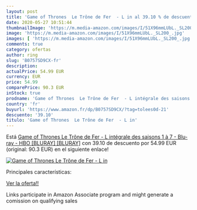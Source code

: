 ```yaml
---
layout: post
title: 'Game of Thrones  Le Trône de Fer  - L in al 39.10 % de descuento'
date: 2020-05-27 10:51:44
thumbnailImage: 'https://m.media-amazon.com/images/I/51X96mmLUbL._SL200_.jpg'
image: 'https://m.media-amazon.com/images/I/51X96mmLUbL._SL200_.jpg'
images: [ 'https://m.media-amazon.com/images/I/51X96mmLUbL._SL200_.jpg' ]
comments: true
category: ofertas
author: ring
slug: 'B0757SD9CX-fr'
description:
actualPrice: 54.99 EUR
currency: EUR
price: 54.99
comparePrice: 90.3 EUR
inStock: true
prodname: 'Game of Thrones  Le Trône de Fer  - L intégrale des saisons 1 à 7 - Blu-ray - HBO [BLURAY] [BLURAY]'
country: 'fr'
buyurl: 'https://www.amazon.fr/dp/B0757SD9CX/?tag=tolees0d-21'
descuento: '39.10'
titulo: 'Game of Thrones  Le Trône de Fer  - L in'
---
```


Está [Game of Thrones  Le Trône de Fer  - L intégrale des saisons 1 à 7 - Blu-ray - HBO [BLURAY] [BLURAY]](https://www.amazon.fr/dp/B0757SD9CX/?tag=tolees0d-21) con 39.10 de descuento por 54.99 EUR (original: 90.3 EUR) en el siguiente enlace!

[![Game of Thrones  Le Trône de Fer  - L in](https://m.media-amazon.com/images/I/51X96mmLUbL._SL200_.jpg)](https://www.amazon.fr/dp/B0757SD9CX/?tag=tolees0d-21)

Principales características:


[Ver la oferta!!](https://www.amazon.fr/dp/B0757SD9CX/?tag=tolees0d-21)

Links participate in Amazon Associate program and might generate a comission on qualifying sales


